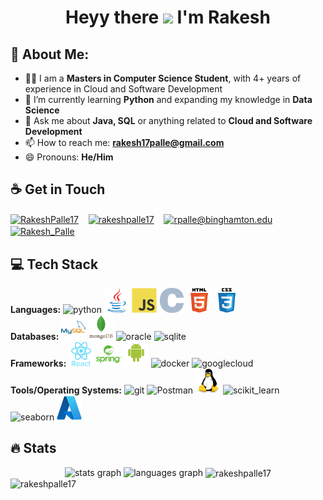 <h1 align="center">Heyy there <img src="https://media.giphy.com/media/hvRJCLFzcasrR4ia7z/giphy.gif" width="40"> I'm Rakesh</h1>

<h2 align="left"> 💫 About Me: </h2>

- 👨‍💻 I am a **Masters in Computer Science Student**, with 4+ years of experience in Cloud and Software Development
- 🌱 I’m currently learning **Python** and expanding my knowledge in **Data Science**
- 💬 Ask me about **Java, SQL** or anything related to **Cloud and Software Development**
- 📫 How to reach me: **rakesh17palle@gmail.com**
- 😄 Pronouns: **He/Him**

<h2 align="left">☕ Get in Touch</h2>
<p align="left">
    <a href="https://www.linkedin.com/in/rakeshpalle17/" target="_blank"><img align="center" src="https://img.shields.io/badge/LinkedIn-0077B5?style=for-the-badge&logo=linkedin&logoColor=white" alt="RakeshPalle17" /></a>
    &nbsp;&nbsp;
    <a href="https://github.com/rakeshpalle17" target="_blank"><img align="center" src="https://img.shields.io/badge/GitHub-181717?style=for-the-badge&logo=github&logoColor=white" alt="rakeshpalle17"/></a>
    &nbsp;&nbsp;
    <a href="mailto:rpalle@binghamton.edu" target="_blank"><img align="center" src="https://img.shields.io/badge/Email-D14836?style=for-the-badge&logo=gmail&logoColor=white" alt="rpalle@binghamton.edu"/></a>
    &nbsp;&nbsp;
    <a href="https://leetcode.com/u/Rakesh_Palle/" target="_blank"><img align="center" src="https://img.shields.io/badge/LeetCode-FFA116?style=for-the-badge&logo=leetcode&logoColor=white" alt="Rakesh_Palle"/></a>
</p>


<h2 align="left">💻 Tech Stack</h2>
<p align="left"> 
<b> Languages:</b>
    <img src='https://cdn.jsdelivr.net/gh/devicons/devicon/icons/python/python-original.svg' alt="python" width="40" height="40">
    <img src="https://raw.githubusercontent.com/devicons/devicon/master/icons/java/java-original.svg" alt="java" width="40" height="40" />
    <img src="https://raw.githubusercontent.com/devicons/devicon/master/icons/javascript/javascript-original.svg" alt="javascript" width="40" height="40"/>
    <img src="https://raw.githubusercontent.com/devicons/devicon/master/icons/c/c-original.svg" alt="c" width="40" height="40"/> 
    <img src="https://raw.githubusercontent.com/devicons/devicon/master/icons/html5/html5-original-wordmark.svg" alt="html5" width="40" height="40"/>
    <img src="https://raw.githubusercontent.com/devicons/devicon/master/icons/css3/css3-original-wordmark.svg" alt="css3" width="40" height="40"/>
<br>
<b>Databases: </b>   
<img src="https://raw.githubusercontent.com/devicons/devicon/master/icons/mysql/mysql-original-wordmark.svg" alt="mysql" width="40" height="40"/>
<img src="https://raw.githubusercontent.com/devicons/devicon/master/icons/mongodb/mongodb-original-wordmark.svg" alt="mongodb" width="40" height="40"/>  
<img src="https://cdn.jsdelivr.net/gh/devicons/devicon/icons/oracle/oracle-original.svg" alt="oracle" width="40" height="40"/>
<img src="https://cdn.jsdelivr.net/gh/devicons/devicon/icons/sqlite/sqlite-original.svg" alt="sqlite" width="40" height="40">
<br>
<b>Frameworks: </b>
<img src="https://raw.githubusercontent.com/devicons/devicon/master/icons/react/react-original-wordmark.svg" alt="react" width="40" height="40"/>
<img src="https://raw.githubusercontent.com/devicons/devicon/master/icons/spring/spring-original-wordmark.svg" alt="spring" width="40" height="40"/>
<img src="https://raw.githubusercontent.com/devicons/devicon/master/icons/android/android-original-wordmark.svg" alt="android" width="40" height="40" />
<img src='https://cdn.jsdelivr.net/gh/devicons/devicon/icons/docker/docker-original.svg' alt="docker" width="40" height="40">
<img src='https://cdn.jsdelivr.net/gh/devicons/devicon/icons/googlecloud/googlecloud-original.svg' alt="googlecloud" width="40" height="40">
<br>
<b>Tools/Operating Systems:</b>
<img src="https://www.vectorlogo.zone/logos/git-scm/git-scm-icon.svg" alt="git" width="40" height="40"/>
<img src="https://www.vectorlogo.zone/logos/getpostman/getpostman-icon.svg" title="Postman" alt="Postman" width="40" height="40"/>
<img src="https://raw.githubusercontent.com/devicons/devicon/master/icons/linux/linux-original.svg" alt="linux" width="40" height="40"/> 
<img src="https://upload.wikimedia.org/wikipedia/commons/0/05/Scikit_learn_logo_small.svg" alt="scikit_learn" width="40" height="40"/>
<img src="https://seaborn.pydata.org/_images/logo-mark-lightbg.svg" alt="seaborn" width="40" height="40"/>
<img src="https://raw.githubusercontent.com/devicons/devicon/master/icons/azure/azure-original.svg" alt="azure" width="40" height="40"/>
</p>

<h2 align="left"> 🔥 Stats</h2>

<div align="center">
  <img src="https://github-readme-stats.vercel.app/api?username=rakeshpalle17&hide_title=false&hide_rank=false&show_icons=true&include_all_commits=true&count_private=true&disable_animations=false&theme=dracula&locale=en&hide_border=false" height="150" alt="stats graph" />
  <img src="https://github-readme-stats.vercel.app/api/top-langs?username=rakeshpalle17&locale=en&hide_title=false&layout=compact&card_width=320&langs_count=5&theme=dracula&hide_border=false" height="150" alt="languages graph" />
    <img align="center" src="https://streak-stats.demolab.com?user=rakeshpalle17&theme=tokyonight&hide_current_streak=true" alt="rakeshpalle17"/>
</div>
<img src="https://komarev.com/ghpvc/?username=rakeshpalle17&style=flat-square&color=blue" alt="rakeshpalle17"/>

